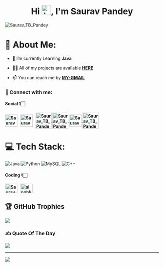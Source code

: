 <h1 align="center">Hi <img src="https://github.com/TheDudeThatCode/TheDudeThatCode/blob/master/Assets/Hi.gif?raw=true" alt="handWaving" height="30" width="30" />, I'm Saurav Pandey </h1>

<p align="left"> <img src="https://komarev.com/ghpvc/?username=Saurav-TB-Pandey&label=Profile%20views&color=0e75b6&style=flat" alt="Saurav_TB_Pandey" /> </p>

# 💫 About Me:

- 🔭 I’m currently Learning **Java**

- 👨‍💻 All of my projects are available [**HERE**](https://github.com/Saurav-TB-Pandey)

- 📫 You can reach me by [**MY-GMAIL**](mailto:pandeysaurav878@gmail.com)

<h3 align="left">📩 Connect with me:</h3>
<p align="left">
<h4>Social 👇🏻<h4/>
<a href="mailto:pandeysaurav878@gmail.com" target="blank"><img align="center" src="https://cdn4.iconfinder.com/data/icons/social-media-logos-6/512/112-gmail_email_mail-512.png" alt="Saurav_TB_Pandey" height="40" width="40" /></a>&nbsp;&nbsp;
<a href="https://linkedin.com/in/pandeysaurav" target="blank"><img align="center" src="https://www.svgrepo.com/show/110195/linkedin.svg" alt="Saurav_TB_Pandey" height="40" width="40" /></a>&nbsp;&nbsp;
<a href="https://instagram.com/saurav_tb_pandey" target="blank"><img align="center" src="https://cdn-icons-png.flaticon.com/512/3621/3621435.png" alt="Saurav_TB_Pandey" height="52" width="52" />
<a href="https://facebook.com/pandeyji9570" target="blank"><img align="center" src="https://img.icons8.com/fluency/512/facebook-new.png" alt="Saurav_TB_Pandey" height="52" width="52" />
<a href="https://twitter.com/pandeyji9570" target="blank"><img align="center" src="https://www.pngkey.com/png/full/2-27646_twitter-logo-png-transparent-background-logo-twitter-png.png" alt="Saurav_TB_Pandey" height="40" width="40" />
<a href="https://www.youtube.com/@hiddenguruji" target="blank"><img align="center" src="https://img.icons8.com/external-prettycons-flat-prettycons/512/external-youtube-multimedia-prettycons-flat-prettycons.png" alt="Saurav_TB_Pandey" height="52" width="52" /></a><br>

# 💻 Tech Stack:
![Java](https://img.shields.io/badge/java-%23ED8B00.svg?style=for-the-badge&logo=java&logoColor=white) 
![Python](https://img.shields.io/badge/python-3670A0?style=for-the-badge&logo=python&logoColor=ffdd54) 
![MySQL](https://img.shields.io/badge/mysql-%2300f.svg?style=for-the-badge&logo=mysql&logoColor=white)
![C++](https://img.shields.io/badge/c++-%2300599C.svg?style=for-the-badge&logo=c%2B%2B&logoColor=white) 

<h4>Coding 👇🏻<h4/>
<a href="https://www.codechef.com/users/pandeyji9570" target="blank"><img align="center" src="https://cdn.jsdelivr.net/npm/simple-icons@3.1.0/icons/codechef.svg" alt="Saurav_TB_Pandey" height="30" width="40" /></a>&nbsp;&nbsp;
<a href="https://www.hackerrank.com/pandeyji0495" target="blank"><img align="center" src="https://raw.githubusercontent.com/rahuldkjain/github-profile-readme-generator/master/src/images/icons/Social/hackerrank.svg" alt="singhkunal01" height="30" width="40" /></a>&nbsp;&nbsp;
</p>

## 🏆 GitHub Trophies
![](https://github-profile-trophy.vercel.app/?username=Saurav-TB-Pandey&theme=radical&no-frame=false&no-bg=false&margin-w=4)

### ✍️ Quote Of The Day
![](https://quotes-github-readme.vercel.app/api?type=horizontal&theme=tokyonight)

---
[![](https://visitcount.itsvg.in/api?id=Saurav-TB-Pandey&icon=2&color=6)](https://visitcount.itsvg.in)

<!-- PROUDLY CREATED BY SAURAV PANDEY JI -->
